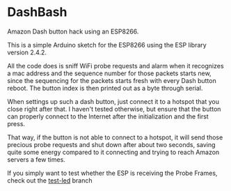 # DashBash
Amazon Dash button hack using an ESP8266.

This is a simple Arduino sketch for the ESP8266 using the ESP library version 2.4.2.

All the code does is sniff WiFi probe requests and alarm when it recognizes 
a mac address and the sequence number for those packets starts new,
since the sequencing for the packets starts fresh with every Dash button reboot.
The button index is then printed out as a byte through serial.

When settings up such a dash button, just connect it to a hotspot that you close right after that.
I haven't tested otherwise, but ensure that the button can properly connect to the Internet after the initialization and the first press.

That way, if the button is not able to connect to a hotspot, it will send those precious probe requests
and shut down after about two seconds,
saving quite some energy compared to it connecting and trying to reach Amazon servers a few times.

If you simply want to test whether the ESP is receiving the Probe Frames, check out the [test-led](https://github.com/dakhnod/DashBash/tree/test-led) branch

